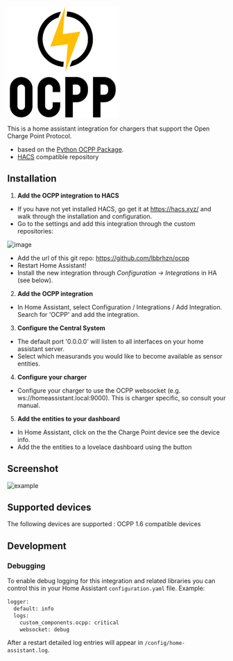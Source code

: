 ![OCPP](https://github.com/home-assistant/brands/raw/master/custom_integrations/ocpp/icon.png)

This is a home assistant integration for chargers that support the Open Charge Point Protocol.

* based on the [Python OCPP Package](https://github.com/mobilityhouse/ocpp).
* [HACS](https://hacs.xyz/) compatible repository 

## Installation


1. **Add the OCPP integration to HACS**
- If you have not yet installed HACS, go get it at https://hacs.xyz/ and walk through the installation and configuration.
- Go to the settings and add  this integration through the custom repositories:

![image](https://user-images.githubusercontent.com/13691266/124573829-2e42ad80-de4a-11eb-8ac7-5d141f237608.png)
- Add the url of this git repo: https://github.com/lbbrhzn/ocpp
- Restart Home Assistant!
- Install the new integration through *Configuration -> Integrations* in HA (see below).
2. **Add the OCPP integration**
- In Home Assistant, select Configuration / Integrations / Add Integration. Search for 'OCPP' and add the integration.
3. **Configure the Central System**
- The default port '0.0.0.0' will listen to all interfaces on your home assistant server.
- Select which measurands you would like to become available as sensor entities.
4. **Configure your charger**
- Configure your charger to use the OCPP websocket (e.g. ws://homeassistant.local:9000). This is charger specific, so consult your manual. 
5. **Add the entities to your dashboard**
- In Home Assistant, click on the the Charge Point device see the device info.
- Add the the entities to a lovelace dashboard using the button

## Screenshot

![example](https://github.com/lbbrhzn/ocpp/raw/main/example.png "Example")

## Supported devices

The following devices are supported :
OCPP 1.6 compatible devices 


## Development
### Debugging

To enable debug logging for this integration and related libraries you
can control this in your Home Assistant `configuration.yaml`
file. Example:

```
logger:
  default: info
  logs:
    custom_components.ocpp: critical
    websocket: debug
```

After a restart detailed log entries will appear in `/config/home-assistant.log`.



